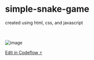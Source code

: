 # simple-snake-game

created using html, css, and javascript
<br><br><br>

![image](https://github.com/jesslynauryn/simple-snake-game/assets/88038899/3df68842-1fb8-4169-8670-fb2d566f2c67)



[Edit in Codeflow ⚡️](https://stackblitz.com/~/github.com/jesslynauryn/simple-snake-game)
